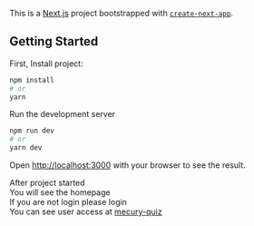 This is a [Next.js](https://nextjs.org/) project bootstrapped with [`create-next-app`](https://github.com/vercel/next.js/tree/canary/packages/create-next-app).

## Getting Started

First, Install project:

```bash
npm install
# or
yarn
```

Run the development server

```bash
npm run dev
# or
yarn dev
```

Open [http://localhost:3000](http://localhost:3000) with your browser to see the result.

After project started \
You will see the homepage \
If you are not login please login \
You can see user access at [mecury-quiz](https://github.com/krisana/mecury-quiz)
